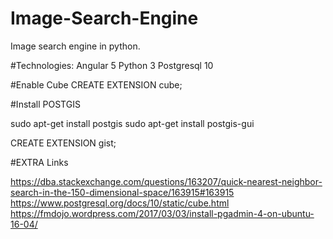 # Image-Search-Engine
Image search engine in python.

#Technologies:
Angular 5
Python 3
Postgresql 10

#Enable Cube
CREATE EXTENSION cube;

#Install POSTGIS

sudo apt-get install postgis
sudo apt-get install postgis-gui

CREATE EXTENSION gist;

#EXTRA Links

https://dba.stackexchange.com/questions/163207/quick-nearest-neighbor-search-in-the-150-dimensional-space/163915#163915
https://www.postgresql.org/docs/10/static/cube.html
https://fmdojo.wordpress.com/2017/03/03/install-pgadmin-4-on-ubuntu-16-04/